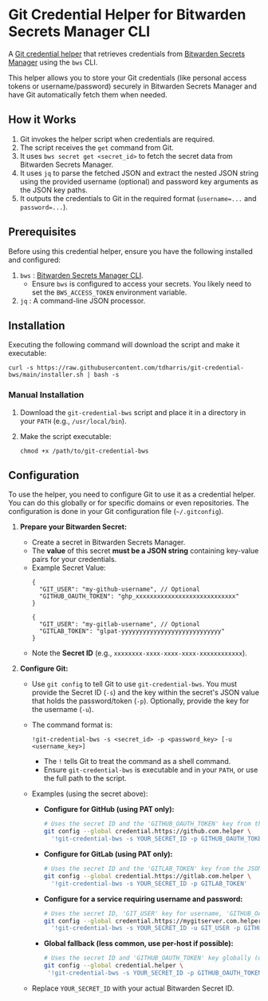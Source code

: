 # Git Credential Helper for Bitwarden Secrets Manager CLI

A [Git credential helper](https://git-scm.com/docs/gitcredentials) that retrieves credentials from [Bitwarden Secrets Manager](https://bitwarden.com/products/secrets-manager/) using the `bws` CLI.

This helper allows you to store your Git credentials (like personal access tokens or username/password) securely in Bitwarden Secrets Manager and have Git automatically fetch them when needed.

## How it Works

1. Git invokes the helper script when credentials are required.
2. The script receives the `get` command from Git.
3. It uses `bws secret get <secret_id>` to fetch the secret data from Bitwarden Secrets Manager.
4. It uses `jq` to parse the fetched JSON and extract the nested JSON string using the provided username (optional) and password key arguments as the JSON key paths.
6. It outputs the credentials to Git in the required format (`username=...` and  `password=...`).

## Prerequisites

Before using this credential helper, ensure you have the following installed and configured:

1. `bws` : [Bitwarden Secrets Manager CLI](https://bitwarden.com/help/secrets-manager-cli/).
    * Ensure `bws` is configured to access your secrets. You likely need to set the `BWS_ACCESS_TOKEN` environment variable.
2. `jq` : A command-line JSON processor.

## Installation

Executing the following command will download the script and make it executable:

```console
curl -s https://raw.githubusercontent.com/tdharris/git-credential-bws/main/installer.sh | bash -s
```

### Manual Installation

1. Download the `git-credential-bws` script and place it in a directory in your `PATH` (e.g., `/usr/local/bin`).
2. Make the script executable:

    ```console
    chmod +x /path/to/git-credential-bws
    ```

## Configuration

To use the helper, you need to configure Git to use it as a credential helper. You can do this globally or for specific domains or even repositories. The configuration is done in your Git configuration file (`~/.gitconfig`).

1.  **Prepare your Bitwarden Secret:**
    * Create a secret in Bitwarden Secrets Manager.
    * The **value** of this secret **must be a JSON string** containing key-value pairs for your credentials.
    * Example Secret Value:
        ```jsonc
        {
          "GIT_USER": "my-github-username", // Optional
          "GITHUB_OAUTH_TOKEN": "ghp_xxxxxxxxxxxxxxxxxxxxxxxxxxxx"
        }
        ```
        ```jsonc
        {
          "GIT_USER": "my-gitlab-username", // Optional
          "GITLAB_TOKEN": "glpat-yyyyyyyyyyyyyyyyyyyyyyyyyyyy"
        }
        ```
    * Note the **Secret ID** (e.g., `xxxxxxxx-xxxx-xxxx-xxxx-xxxxxxxxxxxx`).

2.  **Configure Git:**
    * Use `git config` to tell Git to use `git-credential-bws`. You must provide the Secret ID (`-s`) and the key within the secret's JSON value that holds the password/token (`-p`). Optionally, provide the key for the username (`-u`).
    * The command format is: 
        ```shell
        !git-credential-bws -s <secret_id> -p <password_key> [-u <username_key>]
        ```
        * The `!` tells Git to treat the command as a shell command.
        * Ensure `git-credential-bws` is executable and in your `PATH`, or use the full path to the script.

    * Examples (using the secret above):

        * **Configure for GitHub (using PAT only):**
            ```bash
            # Uses the secret ID and the 'GITHUB_OAUTH_TOKEN' key from the JSON
            git config --global credential.https://github.com.helper \
              '!git-credential-bws -s YOUR_SECRET_ID -p GITHUB_OAUTH_TOKEN'
            ```

        * **Configure for GitLab (using PAT only):**
            ```bash
            # Uses the secret ID and the 'GITLAB_TOKEN' key from the JSON
            git config --global credential.https://gitlab.com.helper \
              '!git-credential-bws -s YOUR_SECRET_ID -p GITLAB_TOKEN'
            ```

        * **Configure for a service requiring username and password:**
            ```bash
            # Uses the secret ID, 'GIT_USER' key for username, 'GITHUB_OAUTH_TOKEN' key for password
            git config --global credential.https://mygitserver.com.helper \
              '!git-credential-bws -s YOUR_SECRET_ID -u GIT_USER -p GITHUB_OAUTH_TOKEN'
            ```

        * **Global fallback (less common, use per-host if possible):**
            ```bash
            # Uses the secret ID and 'GITHUB_OAUTH_TOKEN' key globally (use with caution)
            git config --global credential.helper \
             '!git-credential-bws -s YOUR_SECRET_ID -p GITHUB_OAUTH_TOKEN'
            ```

    * Replace `YOUR_SECRET_ID` with your actual Bitwarden Secret ID.
